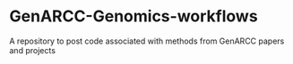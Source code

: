 # GenARCC-Genomics-workflows
A repository to post code associated with methods from GenARCC papers and projects
